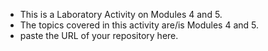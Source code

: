 - This is a Laboratory Activity on Modules 4 and 5.
- The topics covered in this activity are/is Modules 4 and 5.
- paste the URL of your repository here.
